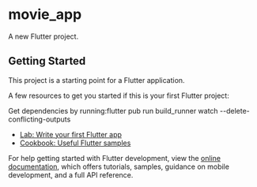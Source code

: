 # movie_app

A new Flutter project.

## Getting Started

This project is a starting point for a Flutter application.

A few resources to get you started if this is your first Flutter project:

Get dependencies by running:flutter pub run build_runner watch --delete-conflicting-outputs

- [Lab: Write your first Flutter app](https://docs.flutter.dev/get-started/codelab)
- [Cookbook: Useful Flutter samples](https://docs.flutter.dev/cookbook)

For help getting started with Flutter development, view the
[online documentation](https://docs.flutter.dev/), which offers tutorials,
samples, guidance on mobile development, and a full API reference.
